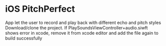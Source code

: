 # iOS PitchPerfect
App let the user to record and play back with different echo and pitch styles
Download/clone the project. If PlaySoundsViewController+audio.siwft shows error in xcode, remove it from xcode editor and add the file again to build successfully
